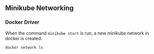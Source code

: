 ## Minikube Networking

### Docker Driver

When the command `minikube start` is run, a new minikube network in docker is created.

`docker network ls`

